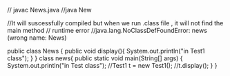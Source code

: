 // javac News.java
//java New



//It will suscessfully compiled but  when we run .class file , it will not find the main method 
// runtime error 
//java.lang.NoClassDefFoundError: news (wrong name: News)



public class News {
 public void display(){
  System.out.println("in Test1 class");
 }
}
 class news{
 public static void main(String[] args) {
  System.out.println("in Test class");
  //Test1 t = new Test1();
  //t.display();
 }
}
